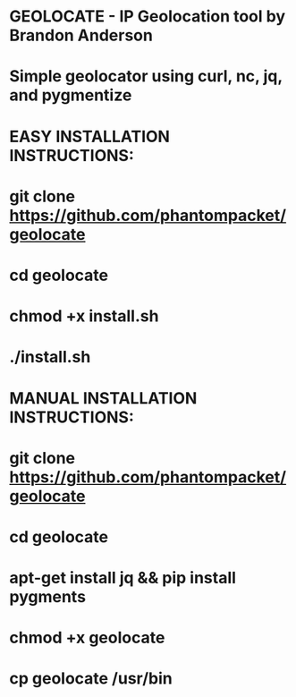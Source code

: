 # GEOLOCATE - IP Geolocation tool by Brandon Anderson
# Simple geolocator using curl, nc, jq, and pygmentize 


# EASY INSTALLATION INSTRUCTIONS:
# git clone https://github.com/phantompacket/geolocate
# cd geolocate
# chmod +x install.sh
# ./install.sh


# MANUAL INSTALLATION INSTRUCTIONS:
# git clone https://github.com/phantompacket/geolocate
# cd geolocate
# apt-get install jq && pip install pygments
# chmod +x geolocate
# cp geolocate /usr/bin

